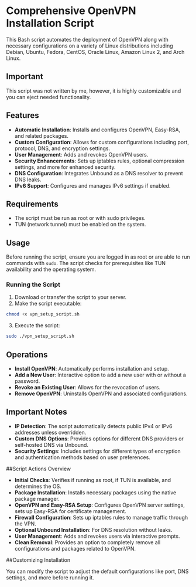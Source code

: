 # Comprehensive OpenVPN Installation Script

This Bash script automates the deployment of OpenVPN along with necessary configurations on a variety of Linux distributions including Debian, Ubuntu, Fedora, CentOS, Oracle Linux, Amazon Linux 2, and Arch Linux.

## Important

This script was not written by me, however, it is highly customizable and you can eject needed functionality.

## Features

- **Automatic Installation**: Installs and configures OpenVPN, Easy-RSA, and related packages.
- **Custom Configuration**: Allows for custom configurations including port, protocol, DNS, and encryption settings.
- **User Management**: Adds and revokes OpenVPN users.
- **Security Enhancements**: Sets up iptables rules, optional compression settings, and more for enhanced security.
- **DNS Configuration**: Integrates Unbound as a DNS resolver to prevent DNS leaks.
- **IPv6 Support**: Configures and manages IPv6 settings if enabled.

## Requirements

- The script must be run as root or with sudo privileges.
- TUN (network tunnel) must be enabled on the system.

## Usage

Before running the script, ensure you are logged in as root or are able to run commands with `sudo`. The script checks for prerequisites like TUN availability and the operating system.

### Running the Script

1. Download or transfer the script to your server.
2. Make the script executable:
```bash
chmod +x vpn_setup_script.sh
```
3. Execute the script:
```bash
sudo ./vpn_setup_script.sh
```

## Operations
- **Install OpenVPN**: Automatically performs installation and setup.
- **Add a New User**: Interactive option to add a new user with or without a password.
- **Revoke an Existing User**: Allows for the revocation of users.
- **Remove OpenVPN**: Uninstalls OpenVPN and associated configurations.

## Important Notes

- **IP Detection**: The script automatically detects public IPv4 or IPv6 addresses unless overridden.
- **Custom DNS Options**: Provides options for different DNS providers or self-hosted DNS via Unbound.
- **Security Settings**: Includes settings for different types of encryption and authentication methods based on user preferences.

##Script Actions Overview

- **Initial Checks**: Verifies if running as root, if TUN is available, and determines the OS.
- **Package Installation**: Installs necessary packages using the native package manager.
- **OpenVPN and Easy-RSA Setup**: Configures OpenVPN server settings, sets up Easy-RSA for certificate management.
- **Firewall Configuration**: Sets up iptables rules to manage traffic through the VPN.
- **Optional Unbound Installation**: For DNS resolution without leaks.
- **User Management**: Adds and revokes users via interactive prompts.
- **Clean Removal**: Provides an option to completely remove all configurations and packages related to OpenVPN.

##Customizing Installation

You can modify the script to adjust the default configurations like port, DNS settings, and more before running it.
